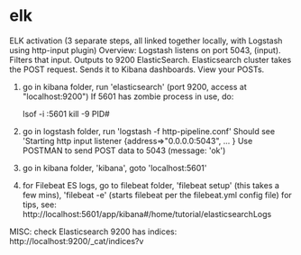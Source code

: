 # elk

ELK activation (3 separate steps, all linked together locally, with Logstash using http-input plugin)
Overview: Logstash listens on port 5043, (input). Filters that input. Outputs to 9200 ElasticSearch.
Elasticsearch cluster takes the POST request. Sends it to Kibana dashboards. View your POSTs.

1) go in kibana folder, run 'elasticsearch' (port 9200, access at "localhost:9200")
    If 5601 has zombie process in use, do:

    lsof -i :5601
    kill -9 PID#

2) go in logstash folder, run 'logstash -f http-pipeline.conf'
    Should see 'Starting http input listener {address=>"0.0.0.0:5043", ... }
    Use POSTMAN to send POST data to 5043 (message: 'ok')

3) go in kibana folder, 'kibana', goto 'localhost:5601'

4) for Filebeat ES logs, go to filebeat folder, 
'filebeat setup' (this takes a few mins), 
'filebeat -e' (starts filebeat per the filebeat.yml config file)
for tips, see: http://localhost:5601/app/kibana#/home/tutorial/elasticsearchLogs

MISC: check Elasticsearch 9200 has indices:
http://localhost:9200/_cat/indices?v

